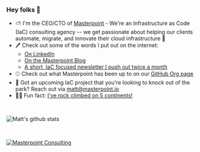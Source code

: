 

### Hey folks 👋



- ⛅️ I'm the CEO/CTO of [Masterpoint](https://masterpoint.io) - We're an Infrastructure as Code (IaC) consulting agency -- we get passionate about helping our clients automate, migrate, and innovate their cloud infrastructure 🦾
- 🖊️ Check out some of the words I put out on the internet:
  - [On LinkedIn](https://www.linkedin.com/in/gowiem/)
  - [On the Masterpoint Blog](https://masterpoint.io/updates/)
  - [A short, IaC focused newsletter I push out twice a month](https://masterpoint.io/signup/landing/)
- ⚾ Check out what Masterpoint has been up to on our [GitHub Org page](https://github.com/masterpointio)
- 💬 Got an upcoming IaC project that you're looking to knock out of the park? Reach out via [matt@masterpoint.io](mailto:matt@masterpoint.io)
- 🧗‍♂️ Fun fact: [I've rock climbed on 5 continents!](https://www.youtube.com/watch?v=bT3eOACgJK8)

<br>

![Matt's github stats](https://github-readme-stats.vercel.app/api?username=Gowiem&count_private=true&theme=cobalt&show_icons=true)

<br>

[![Masterpoint Consulting](https://masterpoint-public.s3.us-west-2.amazonaws.com/v2/standard-long-fullcolor.png)](https://masterpoint.io)
